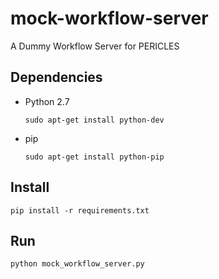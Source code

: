 mock-workflow-server
====================

A Dummy Workflow Server for PERICLES

## Dependencies

- Python 2.7

  `sudo apt-get install python-dev`

- pip

  `sudo apt-get install python-pip`


## Install

`pip install -r requirements.txt`


Run
---

`python mock_workflow_server.py`

